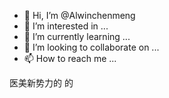 - 👋 Hi, I’m @Alwinchenmeng
- 👀 I’m interested in ...
- 🌱 I’m currently learning ...
- 💞️ I’m looking to collaborate on ...
- 📫 How to reach me ...

<!---
Alwinchenmeng/Alwinchenmeng is a ✨ special ✨ repository because its `README.md` (this file) appears on your GitHub profile.
You can click the Preview link to take a look at your changes.
--->
医美新势力的
的
